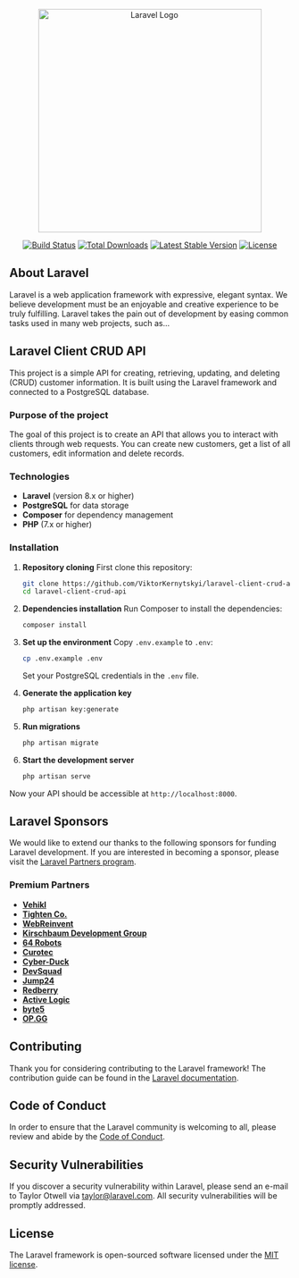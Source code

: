<p align="center"><a href="https://laravel.com" target="_blank"><img src="https://raw.githubusercontent.com/laravel/art/master/logo-lockup/5%20SVG/2%20CMYK/1%20Full%20Color/laravel-logolockup-cmyk-red.svg" width="400" alt="Laravel Logo"></a></p>

<p align="center">
<a href="https://github.com/laravel/framework/actions"><img src="https://github.com/laravel/framework/workflows/tests/badge.svg" alt="Build Status"></a>
<a href="https://packagist.org/packages/laravel/framework"><img src="https://img.shields.io/packagist/dt/laravel/framework" alt="Total Downloads"></a>
<a href="https://packagist.org/packages/laravel/framework"><img src="https://img.shields.io/packagist/v/laravel/framework" alt="Latest Stable Version"></a>
<a href="https://packagist.org/packages/laravel/framework"><img src="https://img.shields.io/packagist/l/laravel/framework" alt="License"></a>
</p>

## About Laravel

Laravel is a web application framework with expressive, elegant syntax. We believe development must be an enjoyable and creative experience to be truly fulfilling. Laravel takes the pain out of development by easing common tasks used in many web projects, such as...

## Laravel Client CRUD API

This project is a simple API for creating, retrieving, updating, and deleting (CRUD) customer information. It is built using the Laravel framework and connected to a PostgreSQL database.

### Purpose of the project

The goal of this project is to create an API that allows you to interact with clients through web requests. You can create new customers, get a list of all customers, edit information and delete records.
 

### Technologies

- **Laravel** (version 8.x or higher)
- **PostgreSQL** for data storage
- **Composer** for dependency management
- **PHP** (7.x or higher)

### Installation

1. **Repository cloning**
   First clone this repository:
    ```bash
    git clone https://github.com/ViktorKernytskyi/laravel-client-crud-api.git
    cd laravel-client-crud-api
    ```

2. **Dependencies installation**
   Run Composer to install the dependencies:
    ```bash
    composer install
    ```

3. **Set up the environment**
   Copy `.env.example` to `.env`:
    ```bash
    cp .env.example .env
    ```

   Set your PostgreSQL credentials in the `.env` file.

4. **Generate the application key**
    ```bash
    php artisan key:generate
    ```

5. **Run migrations**
    ```bash
    php artisan migrate
    ```

6. **Start the development server**
    ```bash
    php artisan serve
    ```

Now your API should be accessible at `http://localhost:8000`.

## Laravel Sponsors

We would like to extend our thanks to the following sponsors for funding Laravel development. If you are interested in becoming a sponsor, please visit the [Laravel Partners program](https://partners.laravel.com).

### Premium Partners

- **[Vehikl](https://vehikl.com/)**
- **[Tighten Co.](https://tighten.co)**
- **[WebReinvent](https://webreinvent.com/)**
- **[Kirschbaum Development Group](https://kirschbaumdevelopment.com)**
- **[64 Robots](https://64robots.com)**
- **[Curotec](https://www.curotec.com/services/technologies/laravel/)**
- **[Cyber-Duck](https://cyber-duck.co.uk)**
- **[DevSquad](https://devsquad.com/hire-laravel-developers)**
- **[Jump24](https://jump24.co.uk)**
- **[Redberry](https://redberry.international/laravel/)**
- **[Active Logic](https://activelogic.com)**
- **[byte5](https://byte5.de)**
- **[OP.GG](https://op.gg)**

## Contributing

Thank you for considering contributing to the Laravel framework! The contribution guide can be found in the [Laravel documentation](https://laravel.com/docs/contributions).

## Code of Conduct

In order to ensure that the Laravel community is welcoming to all, please review and abide by the [Code of Conduct](https://laravel.com/docs/contributions#code-of-conduct).

## Security Vulnerabilities

If you discover a security vulnerability within Laravel, please send an e-mail to Taylor Otwell via [taylor@laravel.com](mailto:taylor@laravel.com). All security vulnerabilities will be promptly addressed.

## License

The Laravel framework is open-sourced software licensed under the [MIT license](https://opensource.org/licenses/MIT).

